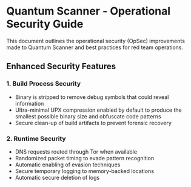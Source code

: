 # Quantum Scanner - Operational Security Guide

This document outlines the operational security (OpSec) improvements made to Quantum Scanner and best practices for red team operations.

## Enhanced Security Features

### 1. Build Process Security
- Binary is stripped to remove debug symbols that could reveal information
- Ultra-minimal UPX compression enabled by default to produce the smallest possible binary size and obfuscate code patterns
- Secure clean-up of build artifacts to prevent forensic recovery

### 2. Runtime Security
- DNS requests routed through Tor when available
- Randomized packet timing to evade pattern recognition
- Automatic enabling of evasion techniques
- Secure temporary logging to memory-backed locations
- Automatic secure deletion of logs 